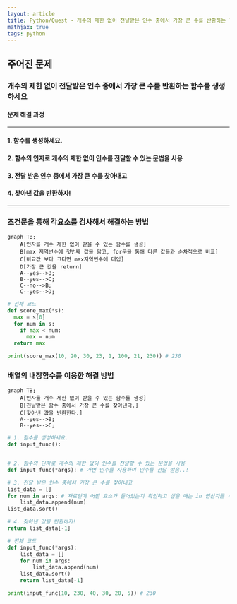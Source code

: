 ```yaml
---
layout: article
title: Python/Quest - 개수의 제한 없이 전달받은 인수 중에서 가장 큰 수를 반환하는 함수를 생성하기
mathjax: true
tags: python
---
```


## 주어진 문제

### 개수의 제한 없이 전달받은 인수 중에서 가장 큰 수를 반환하는 함수를 생성하세요
#### 문제 해결 과정
---
#### 1. 함수를 생성하세요.
#### 2. 함수의 인자로 개수의 제한 없이 인수를 전달할 수 있는 문법을 사용
#### 3. 전달 받은 인수 중에서 가장 큰 수를 찾아내고
#### 4. 찾아낸 값을 반환하자!
---

### 조건문을 통해 각요소를 검사해서 해결하는 방법

```mermaid
graph TB;
    A[인자를 개수 제한 없이 받을 수 있는 함수를 생성]
    B[max 지역변수에 첫번째 값을 담고, for문을 통해 다른 값들과 순차적으로 비교]
    C[비교값 보다 크다면 max지역변수에 대입]
    D[가장 큰 값을 return]
    A--yes-->B;
    B--yes-->C;
    C--no-->B;	
    C--yes-->D;
```

```python
# 전체 코드
def score_max(*s):
  max = s[0]
  for num in s:
    if max < num:
      max = num
  return max

print(score_max(10, 20, 30, 23, 1, 100, 21, 230)) # 230
```


### 배열의 내장함수를 이용한 해결 방법

```mermaid
graph TB;
    A[인자를 개수 제한 없이 받을 수 있는 함수를 생성]
    B[전달받은 함수 중에서 가장 큰 수를 찾아낸다.]
    C[찾아낸 값을 반환한다.]
    A--yes-->B;
    B--yes-->C;    
```

```python
# 1. 함수를 생성하세요.
def input_func():


# 2. 함수의 인자로 개수의 제한 없이 인수를 전달할 수 있는 문법을 사용
def input_func(*args): # 가변 인수를 사용하여 인수를 전달 받음..!

# 3. 전달 받은 인수 중에서 가장 큰 수를 찾아내고
list_data = []
for num in args: # 자료안에 어떤 요소가 들어있는지 확인하고 싶을 때는 in 연산자를 사용한다.
    list_data.append(num)
list_data.sort()

# 4. 찾아낸 값을 반환하자!
return list_data[-1]
```

```python
# 전체 코드
def input_func(*args):
    list_data = []
    for num in args:
        list_data.append(num)
    list_data.sort()
    return list_data[-1]

print(input_func(10, 230, 40, 30, 20, 5)) # 230

```





